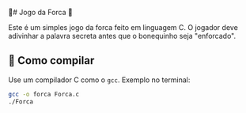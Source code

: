 

# Jogo da Forca 🎯

Este é um simples jogo da forca feito em linguagem C. O jogador deve adivinhar a palavra secreta antes que o bonequinho seja "enforcado".

## 🚀 Como compilar

Use um compilador C como o `gcc`. Exemplo no terminal:

```bash
gcc -o forca Forca.c 
./Forca 

